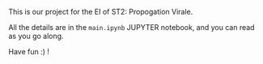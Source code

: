 This is our project for the EI of ST2: Propogation Virale. 
 
All the details are in the `main.ipynb` JUPYTER notebook, and you can read as you go along. 
 
Have fun :) ! 
    
 
